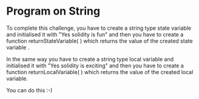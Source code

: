 # Program on String

To complete this challenge, you have to create a string type state variable and initialised it with "Yes solidity is fun" and then you have to create a function returnStateVariable( ) which returns the value of the created state variable .

In the same way you have to create a string type local variable and initialised it with "Yes solidity is exciting" and then you have to create a function returnLocalVariable( ) which returns the value of the created local variable.

You can do this :-)